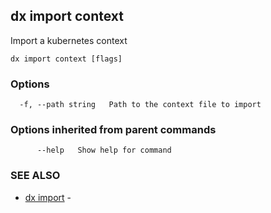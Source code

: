 ## dx import context

Import a kubernetes context

```
dx import context [flags]
```

### Options

```
  -f, --path string   Path to the context file to import
```

### Options inherited from parent commands

```
      --help   Show help for command
```

### SEE ALSO

* [dx import](dx_import.md)	 - 


